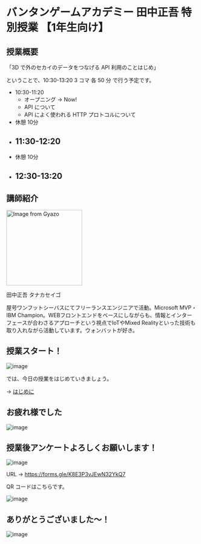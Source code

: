 # バンタンゲームアカデミー 田中正吾 特別授業 【1年生向け】

## 授業概要

「3D で外のセカイのデータをつなげる API 利用のことはじめ」

ということで、10:30-13:20 3 コマ 各 50 分 で行う予定です。

- 10:30-11:20
  - オープニング → Now!
  - API について
  - API によく使われる HTTP プロトコルについて
- 休憩 10分
- 11:30-12:20
  - 
- 休憩 10分
- 12:30-13:20
  - 

## 講師紹介

<img src="https://i.gyazo.com/0116e8a74666ace1a45096ae02b54347.jpg" alt="Image from Gyazo" width="200"/>

田中正吾 タナカセイゴ

屋号ワンフットシーバスにてフリーランスエンジニアで活動。Microsoft MVP・IBM Champion。WEBフロントエンドをベースにしながらも、情報とインターフェースが合わさるアプローチという視点でIoTやMixed Realityといった技術も取り入れながら活動しています。ウォンバットが好き。

## 授業スタート！

![image](https://i.gyazo.com/9e0eefffd6cf76fc45e70b1ac8a7f838.png)

では、今日の授業をはじめていきましょう。

→ [はじめに](01-getting-started.md)

## お疲れ様でした

![image](https://i.gyazo.com/5a6aa1d064fcd403fa67091c7d0e417a.png)

## 授業後アンケートよろしくお願いします！

![image](https://i.gyazo.com/7326b005e68b68481b4dabb007942abc.png)

URL → https://forms.gle/K8E3P3vJEwN32YkQ7

QR コードはこちらです。

![image](https://i.gyazo.com/1af5224213b5c26dafd2016b375c73b7.png)

## ありがとうございました～！

![image](https://i.gyazo.com/6132b1f8e99f5725151417d7c146c6d2.png)